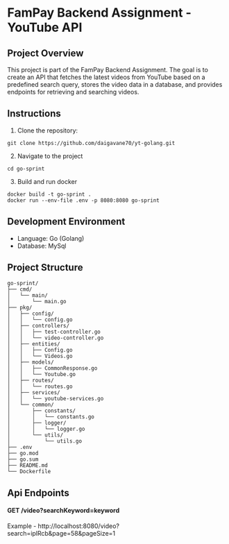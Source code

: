# FamPay Backend Assignment - YouTube API

## Project Overview

This project is part of the FamPay Backend Assignment. The goal is to create an API that fetches the latest videos from YouTube based on a predefined search query, stores the video data in a database, and provides endpoints for retrieving and searching videos.

## Instructions
1. Clone the repository: 
```
git clone https://github.com/daigavane70/yt-golang.git
```

2. Navigate to the project
```
cd go-sprint
```

3. Build and run docker
```
docker build -t go-sprint . 
docker run --env-file .env -p 8080:8080 go-sprint   
```

## Development Environment

- Language: Go (Golang)
- Database: MySql

## Project Structure

```plaintext
go-sprint/
├── cmd/
│   └── main/
│       └── main.go
├── pkg/
│   ├── config/
│   │   └── config.go
│   ├── controllers/
│   │   ├── test-controller.go
│   │   └── video-controller.go
│   ├── entities/
│   │   ├── Config.go
│   │   └── Videos.go
│   ├── models/
│   │   ├── CommonResponse.go
│   │   └── Youtube.go
│   ├── routes/
│   │   └── routes.go
│   ├── services/
│   │   └── youtube-services.go
│   └── common/
│       ├── constants/
│       │   └── constants.go
│       ├── logger/
│       │   └── logger.go
│       └── utils/
│           └── utils.go
├── .env
├── go.mod
├── go.sum
├── README.md
└── Dockerfile
```

## Api Endpoints

#### GET /video?searchKeyword=keyword
Example - http://localhost:8080/video?search=iplRcb&page=58&pageSize=1